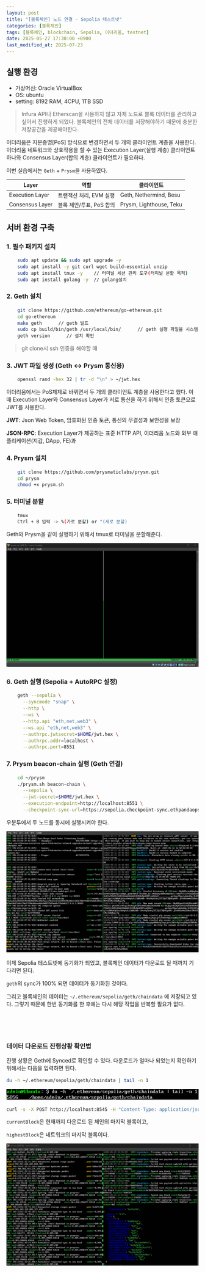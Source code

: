 ```yaml
---
layout: post
title: "[블록체인] 노드 연결 - Sepolia 테스트넷"
categories: [블록체인]
tags: [블록체인, blockchain, Sepolia, 이더리움, testnet]
date: 2025-05-27 17:30:00 +0900
last_modified_at: 2025-07-23
---
```


## 실행 환경

- 가상머신: Oracle VirtualBox
- OS: ubuntu
- setting: 8192 RAM, 4CPU, 1TB SSD

> Infura API나 Etherscan을 사용하지 않고 자체 노드로 블록 데이터를 관리하고 싶어서 진행하게 되었다.
블록체인의 전체 데이터를 저장해야하기 때문에 충분한 저장공간을 제공해야한다.
> 

이더리움은 지분증명[PoS] 방식으로 변경하면서 두 개의 클라이언트 계층을 사용한다. 이더리움 네트워크와 상호작용을 할 수 있는 Execution Layer(실행 계층) 클라이언트 하나와 Consensus Layer(합의 계층) 클라이언트가 필요하다.

이번 실습에서는 `Geth` + `Prysm`을 사용하였다. 

| Layer | 역할 | 클라이언트 |
| --- | --- | --- |
| Execution Layer | 트랜잭션 처리, EVM 실행 | Geth, Nethermind, Besu |
| Consensus Layer | 블록 제안/투표, PoS 합의 | Prysm, Lighthouse, Teku |

## 서버 환경 구축

### 1. 필수 패키지 설치
    
```bash
    sudo apt update && sudo apt upgrade -y
    sudo apt install -y git curl wget build-essential unzip
    sudo apt install tmux -y    // 터미널 세션 관리 도구(터미널 분할 목적)
    sudo apt install golang -y  // golang설치
```
    
### 2. Geth 설치
    
```bash
    git clone https://github.com/ethereum/go-ethereum.git
    cd go-ethereum
    make geth      // geth 빌드
    sudo cp build/bin/geth /usr/local/bin/      // geth 실행 파일을 시스템 경로로 복사
    geth version      // 설치 확인
```
    
> git clone시 ssh 인증을 해야할 때
> 
    
### 3. JWT 파일 생성 (Geth ↔ Prysm 통신용)
    
```bash
    openssl rand -hex 32 | tr -d "\n" > ~/jwt.hex
```
    
이더리움에서는 PoS체제로 바뀌면서 두 개의 클라이언트 계층을 사용한다고 했다. 이 때 Execution Layer와 Consensus Layer가 서로 통신을 하기 위해서 인증 토큰으로 JWT를 사용한다.

**JWT**: Json Web Token, 암호화된 인증 토큰, 통신의 무결성과 보안성을 보장

**JSON-RPC**: Execution Layer가 제공하는 표준 HTTP API, 이더리움 노드와 외부 애플리케이션(지갑, DApp, FE)과 
    
### 4. Prysm 설치
    
```bash
    git clone https://github.com/prysmaticlabs/prysm.git
    cd prysm
    chmod +x prysm.sh
```
    
### 5. 터미널 분할
    
```bash
    tmux
    Ctrl + B 입력 -> %(가로 분할) or "(세로 분할)
```
    
Geth와 Prysm을 같이 실행하기 위해서 tmux로 터미널을 분할해준다.
    
![image.png](/assets/img/post_image/2025-05-27/image1.png)

### 6. Geth 실행 (Sepolia + AutoRPC 설정)
    
```bash
    geth --sepolia \
      --syncmode "snap" \
      --http \
      --ws \
      --http.api "eth,net,web3" \
      --ws.api "eth,net,web3" \
      --authrpc.jwtsecret=$HOME/jwt.hex \
      --authrpc.addr=localhost \
      --authrpc.port=8551
```
    
### 7. Prysm beacon-chain 실행 (Geth 연결)
    
```bash
    cd ~/prysm
    ./prysm.sh beacon-chain \
      --sepolia \
      --jwt-secret=$HOME/jwt.hex \
      --execution-endpoint=http://localhost:8551 \
      --checkpoint-sync-url=https://sepolia.checkpoint-sync.ethpandaops.io
```
    

우분투에서 두 노드를 동시에 실행시켜야 한다.

![image.png](/assets/img/post_image/2025-05-27/image2.png)

이제 Sepolia 테스트넷에 동기화가 되었고, 블록체인 데이터가 다운로드 될 때까지 기다리면 된다.

`geth`의 sync가 100% 되면 데이터가 동기화된 것이다. 

그리고 블록체인의 데이터는 `~/.ethereum/sepolia/geth/chaindata` 에 저장되고 있다. 그렇기 때문에 한번 동기화를 한 후에는 다시 해당 작업을 반복할 필요가 없다.

<br><br><br>

### 데이터 다운로드 진행상황 확인법

진행 상황은 Geth에 Synced로 확인할 수 있다. 다운로드가 얼마나 되었는지 확인하기 위해서는 다음을 입력하면 된다.

```bash
du -h ~/.ethereum/sepolia/geth/chaindata | tail -n 1
```

![image.png](/assets/img/post_image/2025-05-27/image3.png)

```bash
curl -s -X POST http://localhost:8545 -H "Content-Type: application/json" --data '{"jsonrpc":"2.0","method":"eth_syncing","params":[],"id":1}' | jq
```

`currentBlock`은 현재까지 다운로드 된 체인의 마지막 블록이고, 

`highestBlock`은 네트워크의 마지막 블록이다. 

![image.png](/assets/img/post_image/2025-05-27/image4.png)
